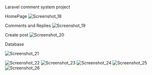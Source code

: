 Laravel comment system project

HomePage
![Screenshot_18](https://user-images.githubusercontent.com/48466124/105180191-ab4fc400-5b43-11eb-8566-06f21c54e8c7.png)

Comments and Replies
![Screenshot_19](https://user-images.githubusercontent.com/48466124/105180242-ba367680-5b43-11eb-8479-0360158761b3.png)

Create post
![Screenshot_20](https://user-images.githubusercontent.com/48466124/105180420-01246c00-5b44-11eb-9224-556969e3370b.png)


 Database
 
![Screenshot_21](https://user-images.githubusercontent.com/48466124/105182213-37fb8180-5b46-11eb-8004-be4d3d4e5f3a.png)


![Screenshot_22](https://user-images.githubusercontent.com/48466124/105182278-4c3f7e80-5b46-11eb-97d7-cfd154c3b86a.png)
![Screenshot_23](https://user-images.githubusercontent.com/48466124/105182286-4e094200-5b46-11eb-8334-78cb2d979da2.png)
![Screenshot_24](https://user-images.githubusercontent.com/48466124/105182305-53668c80-5b46-11eb-85cf-8f2cf565e39d.png)
![Screenshot_25](https://user-images.githubusercontent.com/48466124/105182310-55305000-5b46-11eb-8608-b340833cfaf7.png)
![Screenshot_26](https://user-images.githubusercontent.com/48466124/105182316-56617d00-5b46-11eb-8ab9-dc5f0fc49b50.png)





